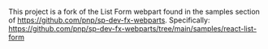 This project is a fork of the List Form webpart found in the samples section of https://github.com/pnp/sp-dev-fx-webparts. 
Specifically: https://github.com/pnp/sp-dev-fx-webparts/tree/main/samples/react-list-form

